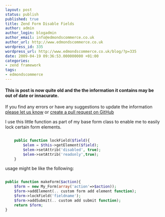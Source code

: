 ```yaml
---
layout: post
status: publish
published: true
title: Zend Form Disable Fields
author: admin
author_login: blogadmin
author_email: info@edmondscommerce.co.uk
author_url: http://www.edmondscommerce.co.uk
wordpress_id: 335
wordpress_url: http://www.edmondscommerce.co.uk/blog/?p=335
date: 2009-04-19 09:36:53.000000000 +01:00
categories:
- zend framework
tags:
- edmondscommerce
---
```

<div class="oldpost"><h4>This is post is now quite old and the the information it contains may be out of date or innacurate.</h4>
<p>
If you find any errors or have any suggestions to update the information <a href="http://edmondscommerce.github.io/contact-us/index.html">please let us know</a>
or <a href="https://github.com/edmondscommerce/edmondscommerce.github.io">create a pull request on GitHub</a>
</p>
</div>
I use this little function as part of my base form class to enable me to easily lock certain form elements.

```php

    public function lockField($field){        
        $elem = $this->getElement($field);        
        $elem->setAttrib('disabled', true);
        $elem->setAttrib('readonly',true);
    }

```

usage might be like the following:
```php

public function makeForm($action){
	$form = new My_Form(array('action'=>$action));
	$form->addElement(.. custom form add element function);
	$form->lockField('fieldname');
	$form->addSubmit(.. custom add submit function);
	return $form;
}

```
